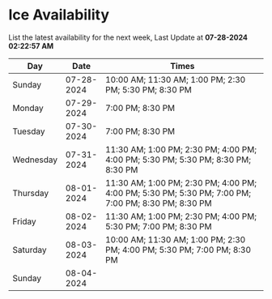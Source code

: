 # Ice Availability

List the latest availability for the next week, Last Update at **07-28-2024 02:22:57 AM**

| Day         | Date        | Times       |
| ----------- | ----------- | ----------- |
|Sunday|07-28-2024|10:00 AM; 11:30 AM; 1:00 PM; 2:30 PM; 5:30 PM; 8:30 PM|
|Monday|07-29-2024|7:00 PM; 8:30 PM|
|Tuesday|07-30-2024|7:00 PM; 8:30 PM|
|Wednesday|07-31-2024|11:30 AM; 1:00 PM; 2:30 PM; 4:00 PM; 4:00 PM; 5:30 PM; 5:30 PM; 8:30 PM; 8:30 PM|
|Thursday|08-01-2024|11:30 AM; 1:00 PM; 2:30 PM; 4:00 PM; 4:00 PM; 5:30 PM; 5:30 PM; 7:00 PM; 7:00 PM; 8:30 PM; 8:30 PM|
|Friday|08-02-2024|11:30 AM; 1:00 PM; 2:30 PM; 4:00 PM; 5:30 PM; 7:00 PM; 8:30 PM|
|Saturday|08-03-2024|10:00 AM; 11:30 AM; 1:00 PM; 2:30 PM; 4:00 PM; 5:30 PM; 7:00 PM; 8:30 PM|
|Sunday|08-04-2024||
